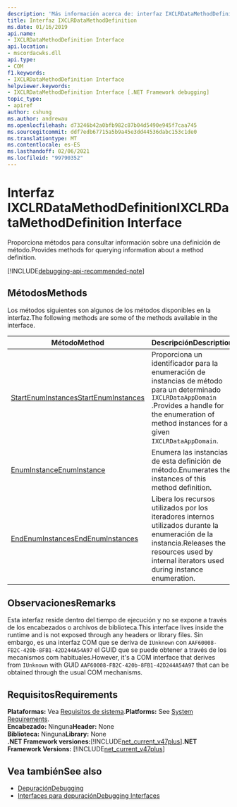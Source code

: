 ```yaml
---
description: 'Más información acerca de: interfaz IXCLRDataMethodDefinition'
title: Interfaz IXCLRDataMethodDefinition
ms.date: 01/16/2019
api.name:
- IXCLRDataMethodDefinition Interface
api.location:
- mscordacwks.dll
api.type:
- COM
f1.keywords:
- IXCLRDataMethodDefinition Interface
helpviewer.keywords:
- IXCLRDataMethodDefinition Interface [.NET Framework debugging]
topic_type:
- apiref
author: cshung
ms.author: andrewau
ms.openlocfilehash: d73246b42a0bfb982c87b04d5490e945f7caa745
ms.sourcegitcommit: ddf7edb67715a5b9a45e3dd44536dabc153c1de0
ms.translationtype: MT
ms.contentlocale: es-ES
ms.lasthandoff: 02/06/2021
ms.locfileid: "99790352"
---
```

# <a name="ixclrdatamethoddefinition-interface"></a><span data-ttu-id="dcd90-103">Interfaz IXCLRDataMethodDefinition</span><span class="sxs-lookup"><span data-stu-id="dcd90-103">IXCLRDataMethodDefinition Interface</span></span>

<span data-ttu-id="dcd90-104">Proporciona métodos para consultar información sobre una definición de método.</span><span class="sxs-lookup"><span data-stu-id="dcd90-104">Provides methods for querying information about a method definition.</span></span>

[!INCLUDE[debugging-api-recommended-note](../../../../includes/debugging-api-recommended-note.md)]

## <a name="methods"></a><span data-ttu-id="dcd90-105">Métodos</span><span class="sxs-lookup"><span data-stu-id="dcd90-105">Methods</span></span>

<span data-ttu-id="dcd90-106">Los métodos siguientes son algunos de los métodos disponibles en la interfaz.</span><span class="sxs-lookup"><span data-stu-id="dcd90-106">The following methods are some of the methods available in the interface.</span></span>

| <span data-ttu-id="dcd90-107">Método</span><span class="sxs-lookup"><span data-stu-id="dcd90-107">Method</span></span>                                                                                                                          | <span data-ttu-id="dcd90-108">Descripción</span><span class="sxs-lookup"><span data-stu-id="dcd90-108">Description</span></span>                                                                                 |
| ------------------------------------------------------------------------------------------------------------------------------- | ------------------------------------------------------------------------------------------- |
| [<span data-ttu-id="dcd90-109">StartEnumInstances</span><span class="sxs-lookup"><span data-stu-id="dcd90-109">StartEnumInstances</span></span>](ixclrdatamethoddefinition-startenuminstances-method.md) | <span data-ttu-id="dcd90-110">Proporciona un identificador para la enumeración de instancias de método para un determinado `IXCLRDataAppDomain` .</span><span class="sxs-lookup"><span data-stu-id="dcd90-110">Provides a handle for the enumeration of method instances for a given `IXCLRDataAppDomain`.</span></span> |
| [<span data-ttu-id="dcd90-111">EnumInstance</span><span class="sxs-lookup"><span data-stu-id="dcd90-111">EnumInstance</span></span>](ixclrdatamethoddefinition-enuminstance-method.md)             | <span data-ttu-id="dcd90-112">Enumera las instancias de esta definición de método.</span><span class="sxs-lookup"><span data-stu-id="dcd90-112">Enumerates the instances of this method definition.</span></span>                                         |
| [<span data-ttu-id="dcd90-113">EndEnumInstances</span><span class="sxs-lookup"><span data-stu-id="dcd90-113">EndEnumInstances</span></span>](ixclrdatamethoddefinition-endenuminstances-method.md)     | <span data-ttu-id="dcd90-114">Libera los recursos utilizados por los iteradores internos utilizados durante la enumeración de la instancia.</span><span class="sxs-lookup"><span data-stu-id="dcd90-114">Releases the resources used by internal iterators used during instance enumeration.</span></span>         |

## <a name="remarks"></a><span data-ttu-id="dcd90-115">Observaciones</span><span class="sxs-lookup"><span data-stu-id="dcd90-115">Remarks</span></span>

<span data-ttu-id="dcd90-116">Esta interfaz reside dentro del tiempo de ejecución y no se expone a través de los encabezados o archivos de biblioteca.</span><span class="sxs-lookup"><span data-stu-id="dcd90-116">This interface lives inside the runtime and is not exposed through any headers or library files.</span></span> <span data-ttu-id="dcd90-117">Sin embargo, es una interfaz COM que se deriva de `IUnknown` con `AAF60008-FB2C-420b-8FB1-42D244A54A97` el GUID que se puede obtener a través de los mecanismos com habituales.</span><span class="sxs-lookup"><span data-stu-id="dcd90-117">However, it's a COM interface that derives from `IUnknown` with GUID `AAF60008-FB2C-420b-8FB1-42D244A54A97` that can be obtained through the usual COM mechanisms.</span></span>

## <a name="requirements"></a><span data-ttu-id="dcd90-118">Requisitos</span><span class="sxs-lookup"><span data-stu-id="dcd90-118">Requirements</span></span>

<span data-ttu-id="dcd90-119">**Plataformas:** Vea [Requisitos de sistema](../../get-started/system-requirements.md).</span><span class="sxs-lookup"><span data-stu-id="dcd90-119">**Platforms:** See [System Requirements](../../get-started/system-requirements.md).</span></span>  
<span data-ttu-id="dcd90-120">**Encabezado:** Ninguna</span><span class="sxs-lookup"><span data-stu-id="dcd90-120">**Header:** None</span></span>  
<span data-ttu-id="dcd90-121">**Biblioteca:** Ninguna</span><span class="sxs-lookup"><span data-stu-id="dcd90-121">**Library:** None</span></span>  
<span data-ttu-id="dcd90-122">**.NET Framework versiones:**[!INCLUDE[net_current_v47plus](../../../../includes/net-current-v47plus.md)]</span><span class="sxs-lookup"><span data-stu-id="dcd90-122">**.NET Framework Versions:** [!INCLUDE[net_current_v47plus](../../../../includes/net-current-v47plus.md)]</span></span>  

## <a name="see-also"></a><span data-ttu-id="dcd90-123">Vea también</span><span class="sxs-lookup"><span data-stu-id="dcd90-123">See also</span></span>

- [<span data-ttu-id="dcd90-124">Depuración</span><span class="sxs-lookup"><span data-stu-id="dcd90-124">Debugging</span></span>](index.md)
- [<span data-ttu-id="dcd90-125">Interfaces para depuración</span><span class="sxs-lookup"><span data-stu-id="dcd90-125">Debugging Interfaces</span></span>](debugging-interfaces.md)
